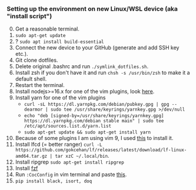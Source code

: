 ### Setting up the environment on new Linux/WSL device (aka "install script")
0. Get a reasonable terminal.
1. `sudo apt-get update`
2. ? `sudo apt install build-essential`
3. Connect the new device to your GitHub (generate and add SSH key etc.).
4. Git clone dotfiles.
5. Delete original .bashrc and run `./symlink_dotfiles.sh`.
6. Install zsh if you don't have it and run `chsh -s /usr/bin/zsh` to make it a default shell.
7. Restart the terminal.
8. Install nodejs>=16.x for one of the vim plugins, look [here](https://stackoverflow.com/questions/63312642/how-to-install-node-tar-xz-file-in-linux).
9. Install yarn for one of the vim plugins
    - `curl -sL https://dl.yarnpkg.com/debian/pubkey.gpg | gpg --dearmor | sudo tee /usr/share/keyrings/yarnkey.gpg >/dev/null`
    - `echo "deb [signed-by=/usr/share/keyrings/yarnkey.gpg] https://dl.yarnpkg.com/debian stable main" | sudo tee /etc/apt/sources.list.d/yarn.list`
    - `sudo apt-get update && sudo apt-get install yarn`
12. Because of some plugins I am using vim 9, I used [this](https://itsfoss.com/install-latest-vim-ubuntu/) to install it.
13. Install lfcd (= better ranger) `curl -L https://github.com/gokcehan/lf/releases/latest/download/lf-linux-amd64.tar.gz | tar xzC ~/.local/bin`.
14. Install ripgrep `sudo apt-get install ripgrep`
15. Install [fzf](https://www.linode.com/docs/guides/how-to-use-fzf/#command-line-tool)
16. Run `:CocConfig` in vim terminal and paste [this](https://github.com/marekzidek/dotfiles/blob/master/PUT_INTO_PROJECT_.vim%5Ccoc-settings.json).
17. `pip install black, isort, doq`
